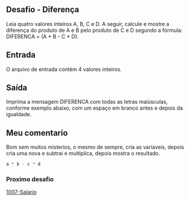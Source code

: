 ## Desafio - Diferença

Leia quatro valores inteiros A, B, C e D. A seguir, calcule e mostre a diferença do produto de A e B pelo produto de C e D segundo a fórmula: DIFERENCA = (A * B - C * D).

## Entrada
O arquivo de entrada contém 4 valores inteiros.

## Saída
Imprima a mensagem DIFERENCA com todas as letras maiúsculas, conforme exemplo abaixo, com um espaço em branco antes e depois da igualdade.

## Meu comentario

Bom sem muitos misterios, o mesmo de sempre, cria as variaveis, depois cria uma nova e subtrai e multiplica, depois mostra o resultado.

```js
a * b - c * d
```

### Proximo desafio

[1007-Salario](https://github.com/fbrunoviana/javascript-beecrowd/tree/main/00-Iniciante/1008-salario)